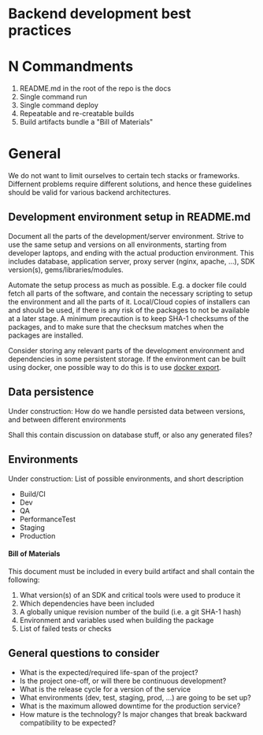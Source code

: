 Backend development best practices
==================================

# N Commandments
1. README.md in the root of the repo is the docs
1. Single command run
1. Single command deploy
1. Repeatable and re-creatable builds
1. Build artifacts bundle a "Bill of Materials"


# General 
We do not want to limit ourselves to certain tech stacks or frameworks. Differnent 
problems require different solutions, and hence these guidelines should be valid 
for various backend architectures. 

## Development environment setup in README.md

Document all the parts of the development/server environment. Strive to use the same
setup and versions on all environments, starting from developer laptops, and ending 
with the actual production environment. This includes database, application server, 
proxy server (nginx, apache, ...), SDK version(s), gems/libraries/modules. 

Automate the setup process as much as possible. E.g. a docker file could fetch all 
parts of the software, and contain the necessary scripting to setup the environment and 
all the parts of it. Local/Cloud copies of installers can and should be used, if there 
is any risk of the packages to not be available at a later stage. A minimum precaution 
is to keep SHA-1 checksums of the packages, and to make sure that the checksum matches 
when the packages are installed. 

Consider storing any relevant parts of the development environment and dependencies in 
some persistent storage. If the environment can be built using docker, one possible 
way to do this is to use [docker export](http://docs.docker.com/reference/commandline/cli/#export).

## Data persistence

Under construction: How do we handle persisted data between versions, and between 
different environments

Shall this contain discussion on database stuff, or also any generated files?


## Environments

Under construction: List of possible environments, and short description
- Build/CI
- Dev
- QA
- PerformanceTest
- Staging
- Production



#### Bill of Materials
This document must be included in every build artifact and shall contain the following: 

1. What version(s) of an SDK and critical tools were used to produce it
1. Which dependencies have been included 
1. A globally unique revision number of the build (i.e. a git SHA-1 hash)
1. Environment and variables used when building the package
1. List of failed tests or checks


## General questions to consider 

* What is the expected/required life-span of the project?
* Is the project one-off, or will there be continuous development? 
* What is the release cycle for a version of the service
* What environments (dev, test, staging, prod, ...) are going to be set up? 
* What is the maximum allowed downtime for the production service? 
* How mature is the technology? Is major changes that break backward compatibility to be expected?

